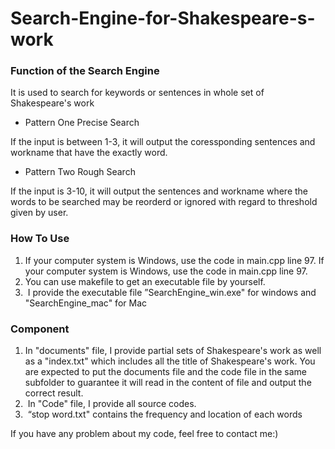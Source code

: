 # Search-Engine-for-Shakespeare-s-work

### Function of the Search Engine
It is used to search for keywords or sentences in whole set of Shakespeare's work
* Pattern One Precise Search

 If the input is between 1-3, it will output the coressponding sentences and workname that have the exactly word.
* Pattern Two Rough Search 

 If the input is 3-10, it will output the sentences and workname where the words to be searched may be reorderd or ignored     with regard to threshold given by user. 
### How To Use

1.  If your computer system is Windows, use the code in main.cpp line 97. If your computer system is Windows, use the code in main.cpp line 97.
2.  You can use makefile to get an executable file by yourself.
3.  I provide the executable file ”SearchEngine_win.exe" for windows and "SearchEngine_mac" for Mac

### Component
1.  In "documents" file, I provide partial sets of Shakespeare's work as well as a "index.txt" which includes all the title of Shakespeare's work. You are expected to put the documents file and the code file in the same subfolder to guarantee it will read in the content of file and output the correct result. 
2.  In "Code" file, I provide all source codes.
3.  “stop word.txt" contains the frequency and location of each words

If you have any problem about my code, feel free to contact me:)
